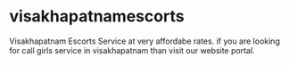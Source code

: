 # visakhapatnamescorts
Visakhapatnam Escorts Service at very affordabe rates. if you are looking for call girls service in visakhapatnam than visit our website portal.
